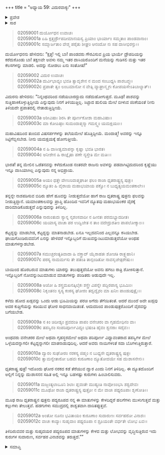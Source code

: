 +++
title = "ಅಧ್ಯಾಯ 59: ವಿದುರವಾಕ್ಯಃ"
+++

<details><summary>ಪ್ರವೇಶ</summary>


।।   ಓಂ ಓಂ ನಮೋ ನಾರಾಯಣಾಯ।।   ಶ್ರೀ ವೇದವ್ಯಾಸಾಯ ನಮಃ ।।

ಶ್ರೀ ಕೃಷ್ಣದ್ವೈಪಾಯನ ವೇದವ್ಯಾಸ ವಿರಚಿತ  

**ಶ್ರೀ ಮಹಾಭಾರತ**

**ಸಭಾ ಪರ್ವ**

**ದ್ಯೂತ ಪರ್ವ**

**ಅಧ್ಯಾಯ 59**

</details>


<details><summary>ಸಾರ</summary>

ದ್ರೌಪದಿಯನ್ನು ಕರೆದುಕೊಂಡು ಬಾ ಎಂದು ದುರ್ಯೋಧನನು ವಿದುರನಿಗೆ ಹೇಳಲು ವಿದುರನು ಅವನಿಗೆ ಎಚ್ಚರಿಸುವ ಮಾತುಗಳನ್ನಾಡುವುದು (1-12).

</details>


> 02059001 ದುರ್ಯೋಧನ ಉವಾಚ।  
02059001a ಏಹಿ ಕ್ಷತ್ತರ್ದ್ರೌಪದೀಮಾನಯಸ್ವ
	ಪ್ರಿಯಾಂ ಭಾರ್ಯಾಂ ಸಮ್ಮತಾಂ ಪಾಂಡವಾನಾಂ।  
> 02059001c ಸಮ್ಮಾರ್ಜತಾಂ ವೇಶ್ಮ ಪರೈತು ಶೀಘ್ರಂ
	ಆನಂದೋ ನಃ ಸಹ ದಾಸೀಭಿರಸ್ತು।।  

ದುರ್ಯೋಧನನು ಹೇಳಿದನು: “ಕ್ಷತ್ತ! ಇಲ್ಲಿ ಬಾ! ಪಾಂಡವರು ಗೌರವಿಸುವ ಪ್ರಿಯ ಭಾರ್ಯೆ ದ್ರೌಪದಿಯನ್ನು ಕರೆದುಕೊಂಡು ಬಾ! ತಕ್ಷಣವೇ ಅವಳು ನಮ್ಮ ಇತರ ದಾಸಿಯರೊಂದಿಗೆ ಮನೆಯನ್ನು ಗುಡಿಸಲಿ ಮತ್ತು ಇತರ ಕೆಲಸಗಳನ್ನು ಮಾಡಲಿ. ಅದನ್ನು ನೋಡಲು ಏನು ಸಂತೋಷ!”

> 02059002 ವಿದುರ ಉವಾಚ।  
02059002a ದುರ್ವಿಭಾವ್ಯಂ ಭವತಿ ತ್ವಾದೃಶೇನ
	ನ ಮಂದ ಸಂಬುಧ್ಯಸಿ ಪಾಶಬದ್ಧಃ।  
> 02059002c ಪ್ರಪಾತೇ ತ್ವಂ ಲಂಬಮಾನೋ ನ ವೇತ್ಸಿ
	ವ್ಯಾಘ್ರಾನ್ಮೃಗಃ ಕೋಪಯಸೇಽತಿಬಾಲ್ಯಾತ್।।  

ವಿದುರನು ಹೇಳಿದನು: “ನಿನ್ನಂಥವರಿಂದ ನಡೆಯಬಾರದ್ದುದು ನಡೆದುಹೋಗುತ್ತದೆ. ಮೂಢ! ಪಾಶವನ್ನು ಸುತ್ತಿಹಾಕಿಕೊಳ್ಳುತ್ತಿದ್ದೀಯೆ ಎನ್ನುವುದು ನಿನಗೆ ತಿಳಿಯುತ್ತಿಲ್ಲ. ಸಿಟ್ಟಾದ ಹುಲಿಯ ಮೇಲೆ ಬೀಳುವ ಜಿಂಕೆಯಂತೆ ನೀನು ತಿಳಿಯದೇ ಪ್ರಪಾತದಲ್ಲಿ ನೇತಾಡುತ್ತಿದ್ದೀಯೆ.

> 02059003a ಆಶೀವಿಷಾಃ ಶಿರಸಿ ತೇ ಪೂರ್ಣಕೋಶಾ ಮಹಾವಿಷಾಃ।  
02059003c ಮಾ ಕೋಪಿಷ್ಠಾಃ ಸುಮಂದಾತ್ಮನ್ಮಾ ಗಮಸ್ತ್ವಂ ಯಮಕ್ಷಯಂ।।

ಮಹಾವಿಷದಿಂದ ತುಂಬಿದ ವಿಷಸರ್ಪಗಳನ್ನು ತಲೆಯಮೇಲೆ ಹೊತ್ತಿದ್ದೀಯೆ. ಮಂದಾತ್ಮ! ಅವರನ್ನು ಇನ್ನೂ ಸಿಟ್ಟಿಗೆಬ್ಬಿಸಬೇಡ. ನೀನು ಯಮಕ್ಷಯಕ್ಕೆ ಹೋಗುತ್ತೀಯೆ.

> 02059004a ನ ಹಿ ದಾಸೀತ್ವಮಾಪನ್ನಾ ಕೃಷ್ಣಾ ಭವತಿ ಭಾರತ।  
02059004c ಅನೀಶೇನ ಹಿ ರಾಜ್ಞೈಷಾ ಪಣೇ ನ್ಯಸ್ತೇತಿ ಮೇ ಮತಿಃ।।

ಭಾರತ! ತನ್ನ ಮೇಲಿನ ಒಡೆತನವನ್ನು ಕಳೆದುಕೊಂಡ ನಂತರವೇ ರಾಜನು ಅವಳನ್ನು ಪಡವಾಗಿಟ್ಟಿದುದರಿಂದ ಕೃಷ್ಣೆಯು ಇನ್ನೂ ದಾಸಿಯಾಗಿಲ್ಲ ಎನ್ನುವುದು ನನ್ನ ಅಭಿಪ್ರಾಯ.

> 02059005a ಅಯಂ ಧತ್ತೇ ವೇಣುರಿವಾತ್ಮಘಾತೀ
	ಫಲಂ ರಾಜಾ ಧೃತರಾಷ್ಟ್ರಸ್ಯ ಪುತ್ರಃ।  
> 02059005c ದ್ಯೂತಂ ಹಿ ವೈರಾಯ ಮಹಾಭಯಾಯ
	ಪಕ್ವೋ ನ ಬುಧ್ಯತ್ಯಯಮಂತಕಾಲೇ।।  

ತನ್ನನ್ನೇ ನಾಶಪಡಿಸುವ ಬಿದಿರು ಹೇಗೆ ಹೂವನ್ನು ನೀಡುತ್ತದೆಯೋ ಹಾಗೆ ರಾಜ ಧೃತರಾಷ್ಟ್ರ ಪುತ್ರನು ಫಲವನ್ನು ನೀಡುತ್ತಿದ್ದಾನೆ. ಯಮಾಂತಕಾಲವನ್ನು ಪ್ರಾಪ್ತಿ ಹೊಂದಿದ ಇವನಿಗೆ ದ್ಯೂತವು ಮಹಾಭಯಂಕರ ವೈರಕ್ಕೆ ದಾರಿಮಾಡಿಕೊಡುತ್ತದೆ ಎನ್ನುವುದನ್ನು ತಿಳಿದಿಲ್ಲ.

> 02059006a ನಾರುಂತುದಃ ಸ್ಯಾನ್ನ ನೃಶಂಸವಾದೀ
	ನ ಹೀನತಃ ಪರಮಭ್ಯಾದದೀತ।  
> 02059006c ಯಯಾಸ್ಯ ವಾಚಾ ಪರ ಉದ್ವಿಜೇತ
	ನ ತಾಂ ವದೇದ್ರುಶತೀಂ ಪಾಪಲೋಕ್ಯಾಂ।।  

ಕೆಟ್ಟದ್ದನ್ನು ಮಾಡಬೇಡ, ಕೆಟ್ಟದ್ದನ್ನು ಮಾತನಾಡಬೇಡ. ಏನೂ ಇಲ್ಲದವನಿಂದ ಎಲ್ಲವನ್ನೂ ಕಸಿಯಬೇಡ. ಘಾಯಗೊಂಡಿರುವವನಿಗೆ ಏನನ್ನು ಹೇಳಿದರೆ ಇನ್ನೊಬ್ಬರಿಗೆ ದುಃಖವನ್ನುಂಟುಮಾಡುತ್ತದೆಯೋ ಅಂಥಹ ಮಾತುಗಳನ್ನಾಡಬೇಡ.

> 02059007a ಸಮುಚ್ಚರಂತ್ಯತಿವಾದಾ ಹಿ ವಕ್ತ್ರಾದ್
	ಯೈರಾಹತಃ ಶೋಚತಿ ರಾತ್ರ್ಯಹಾನಿ।  
> 02059007c ಪರಸ್ಯ ನಾಮರ್ಮಸು ತೇ ಪತಂತಿ
	ತಾನ್ಪಂಡಿತೋ ನಾವಸೃಜೇತ್ಪರೇಷು।।  

ಬಾಯಿಂದ ಹೊರಬರುವ ಮಾತುಗಳು ಯಾರನ್ನು ತಲುಪುತ್ತದೆಯೋ ಅವನು ಹಗಲು ರಾತ್ರಿ ಶೋಕಿಸುತ್ತಾನೆ. ಇನ್ನೊಬ್ಬರಿಗೆ ನೋವನ್ನುಂಟುಮಾಡುವ ಮಾತುಗಳನ್ನು ಪಂಡಿತರು ಆಡುವುದೇ ಇಲ್ಲ.

> 02059008a ಅಜೋ ಹಿ ಶಸ್ತ್ರಮಖನತ್ಕಿಲೈಕಃ
	ಶಸ್ತ್ರೇ ವಿಪನ್ನೇ ಪದ್ಭಿರಪಾಸ್ಯ ಭೂಮಿಂ।  
> 02059008c ನಿಕೃಂತನಂ ಸ್ವಸ್ಯ ಕಂಠಸ್ಯ ಘೋರಂ
	ತದ್ವದ್ವೈರಂ ಮಾ ಖನೀಃ ಪಾಂಡುಪುತ್ರೈಃ।।  

ಕಳೆದು ಹೋದ ಖಡ್ಗವನ್ನು ಒಂದು ಆಡು ಭೂಮಿಯನ್ನು ಪರಚಿ ಅಗೆದು ತೆಗೆಯಿತಂತೆ. ಆದರೆ ಮುಂದೆ ಅದೇ ಖಡ್ಗವು ಅದರ ಕುತ್ತಿಗೆಯನ್ನು ಕಡಿಯುವ ಘೋರ ಸಾಧನವಾಯಿತಂತೆ. ಆದುದರಿಂದ ಪಾಂಡುಪುತ್ರರೊಂದಿಗೆ ವೈರವನ್ನು ಬಗೆಯಬೇಡ.

> 02059009a ನ ಕಿಂ ಚಿದೀಡ್ಯಂ ಪ್ರವದಂತಿ ಪಾಪಂ
	ವನೇಚರಂ ವಾ ಗೃಹಮೇಧಿನಂ ವಾ।  
> 02059009c ತಪಸ್ವಿನಂ ಸಂಪರಿಪೂರ್ಣವಿದ್ಯಂ
	ಭಷಂತಿ ಹೈವಂ ಶ್ವನರಾಃ ಸದೈವ।।  

ಅಂಥವರು ವನೇಚರರ ಮೇಲೆ ಅಥವಾ ಗೃಹಸ್ಥರಮೇಲೆ ಅಥವಾ ಪರಿಪೂರ್ಣ ವಿಧ್ಯಾವಂತರಾದ ತಪಸ್ವಿಗಳ ಮೇಲೆ ಒಳ್ಳೆಯದನ್ನಾಗಲೀ ಕೆಟ್ಟದ್ದನ್ನಾಗಲೀ ಮಾತನಾಡುವುದಿಲ್ಲ. ಆದರೆ ಅವರು ನಾಯಿಗಳಂತೆ ಸದಾ ಬೊಗಳುತ್ತಿರುತ್ತಾರೆ.

> 02059010a ದ್ವಾರಂ ಸುಘೋರಂ ನರಕಸ್ಯ ಜಿಹ್ಮಂ
	ನ ಬುಧ್ಯಸೇ ಧೃತರಾಷ್ಟ್ರಸ್ಯ ಪುತ್ರ।  
> 02059010c ತ್ವಾಮನ್ವೇತಾರೋ ಬಹವಃ ಕುರೂಣಾಂ
	ದ್ಯೂತೋದಯೇ ಸಹ ದುಃಶಾಸನೇನ।।   

ಧೃತರಾಷ್ಟ್ರ ಪುತ್ರ! ಇದೊಂದು ಘೋರ ನರಕದ ಕಡೆ ತೆರೆಯುವ ದ್ವಾರ ಎಂದು ನಿನಗೆ ತಿಳಿದಿಲ್ಲ. ಈ ದ್ಯೂತದೊಂದಿಗೆ ಅಲ್ಲಿಗೆ ನಿನ್ನನ್ನು ದುಃಶಾಸನನ ಸಹಿತ ಅಲ್ಲಿ ಇನ್ನೂ ಬಹಳಷ್ಟು ಕುರುಗಳು ಹಿಂಬಾಲಿಸುವರು.

> 02059011a ಮಜ್ಜಂತ್ಯಲಾಬೂನಿ ಶಿಲಾಃ ಪ್ಲವಂತೇ
	ಮುಹ್ಯಂತಿ ನಾವೋಽಂಭಸಿ ಶಶ್ವದೇವ।  
> 02059011c ಮೂಢೋ ರಾಜಾ ಧೃತರಾಷ್ಟ್ರಸ್ಯ ಪುತ್ರೋ
	ನ ಮೇ ವಾಚಃ ಪಥ್ಯರೂಪಾಃ ಶೃಣೋತಿ।।  

ಮೂಢ ರಾಜ ಧೃತರಾಷ್ಟ್ರನ ಪುತ್ರನು ಪದ್ಯರೂಪದ ನನ್ನ ಈ ಮಾತುಗಳನ್ನು ಕೇಳದಿದ್ದರೆ ಹಲಗೆಗಳು ಮುಳುಗುತ್ತವೆ ಮತ್ತು ಕಲ್ಲುಗಳು ತೇಲುತ್ತವೆ. ಹಡಗುಗಳು ಸಮುದ್ರದಲ್ಲಿ ಶಾಶ್ವತವಾಗಿ ದಾರಿತಪ್ಪುತ್ತವೆ.

> 02059012a ಅಂತೋ ನೂನಂ ಭವಿತಾಯಂ ಕುರೂಣಾಂ
	ಸುದಾರುಣಃ ಸರ್ವಹರೋ ವಿನಾಶಃ।  
> 02059012c ವಾಚಃ ಕಾವ್ಯಾಃ ಸುಹೃದಾಂ ಪಥ್ಯರೂಪಾ
	ನ ಶ್ರೂಯಂತೇ ವರ್ಧತೇ ಲೋಭ ಏವ।।  

ತಿಳಿದಿರುವವರ ಮತ್ತು ಸುಹೃದಯರ ಪದ್ಯರೂಪದ ಮಾತುಗಳನ್ನು ಕೇಳದ ಮತ್ತು ಲೋಭವನ್ನು ವೃದ್ಧಿಸುತ್ತಿರುವ ಇದು ಕುರುಗಳ ಸುದಾರುಣ, ಸರ್ವಹರ ವಿನಾಶವನ್ನು ತರುತ್ತದೆ.””


<details><summary>ಸಮಾಪ್ತಿ</summary>


ಇತಿ ಶ್ರೀ ಮಹಾಭಾರತೇ ಸಭಾಪರ್ವಣಿ ದ್ಯೂತಪರ್ವಣಿ ವಿದುರವಾಕ್ಯೇ ಏಕೋನಷಷ್ಟಿತಮೋಽಧ್ಯಾಯಃ।।  
ಇದು ಶ್ರೀ ಮಹಾಭಾರತದಲ್ಲಿ ಸಭಾಪರ್ವದಲ್ಲಿ ದ್ಯೂತಪರ್ವದಲ್ಲಿ ವಿದುರವಾಕ್ಯ ಎನ್ನುವ ಐವತ್ತೊಂಭತ್ತನೆಯ ಅಧ್ಯಾಯವು.


</details>

